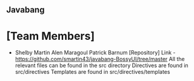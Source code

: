 ## Javabang
# [Team Members]
* Shelby Martin
Alen Maragoul
Patrick Barnum
[Repository]
Link - https://github.com/smartin43/javabang-BossyUI/tree/master
All the relevant files can be found in the src directory
Directives are found in src/directives
Templates are found in src/directives/templates

